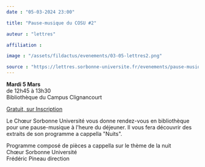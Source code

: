 ```yaml
---
date : "05-03-2024 23:00"

title: "Pause-musique du COSU #2"

auteur : "lettres"

affiliation :

image : "/assets/fildactus/evenements/03-05-lettres2.png"

source : "https://lettres.sorbonne-universite.fr/evenements/pause-musique-du-cosu-2"
---
```


__Mardi 5 Mars__  
de 12h45 à 13h30  
Bibliothèque du Campus Clignancourt

[Gratuit, sur Inscription](https://www.billetweb.fr/pause-musique-22)

Le Chœur Sorbonne Université vous donne rendez-vous en bibliothèque pour une pause-musique à l'heure du déjeuner. Il vous fera découvrir des extraits de son programme a cappella "Nuits".

Programme composé de pièces a cappella sur le thème de la nuit  
Chœur Sorbonne Université  
Frédéric Pineau direction
